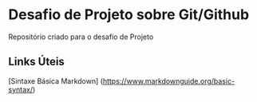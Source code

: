 # Desafio de Projeto sobre Git/Github
Repositório criado para o desafio de Projeto

## Links Úteis
[Sintaxe Básica Markdown] (https://www.markdownguide.org/basic-syntax/)
